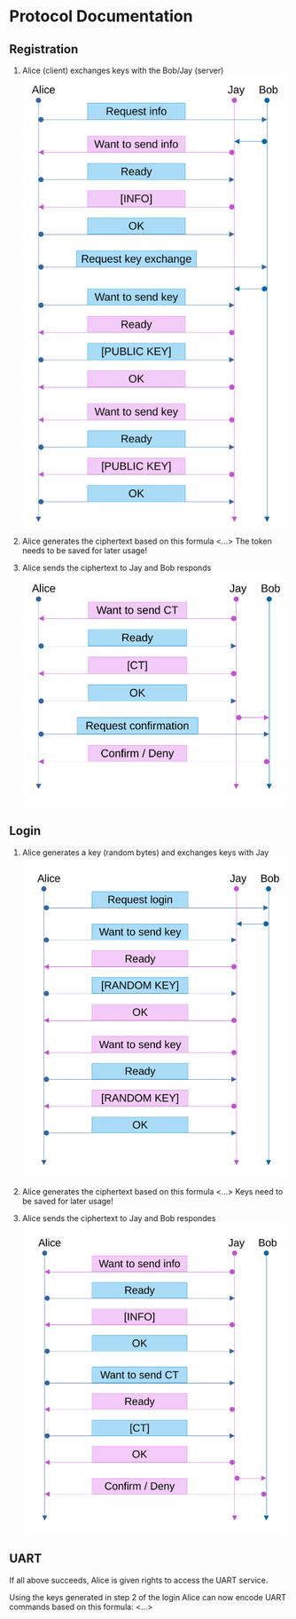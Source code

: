 # Protocol Documentation

## Registration

1. Alice (client) exchanges keys with the Bob/Jay (server)
![register1](register_kx.png)

2. Alice generates the ciphertext based on this formula
<...>
The token needs to be saved for later usage!

3. Alice sends the ciphertext to Jay and Bob responds
![register2](register_ct.png)

## Login

1. Alice generates a key (random bytes) and exchanges keys with Jay
![login1](login_kx.png)

2. Alice generates the ciphertext based on this formula
<...>
Keys need to be saved for later usage!

3. Alice sends the ciphertext to Jay and Bob respondes
![login1](login_ct.png)

## UART
If all above succeeds, Alice is given rights to access the UART service.

Using the keys generated in step 2 of the login Alice can now encode UART commands based on this formula:
<...>
